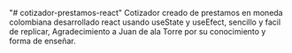 "# cotizador-prestamos-react" 
Cotizador creado de prestamos en moneda colombiana desarrollado react usando useState y useEfect, sencillo y facil de replicar, Agradecimiento a Juan de ala Torre por su conocimiento y forma de enseñar.